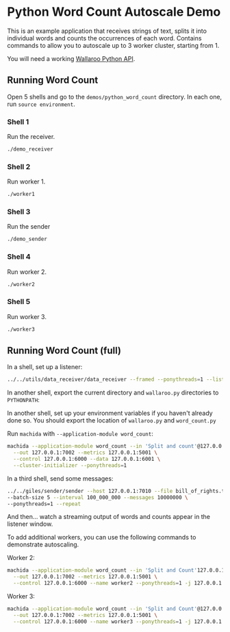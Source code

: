# Python Word Count Autoscale Demo

This is an example application that receives strings of text, splits it into individual words and counts the occurrences of each word. Contains commands to allow you to autoscale up to 3 worker cluster, starting from 1.

You will need a working [Wallaroo Python API](https://docs.wallaroolabs.com/python-tutorial/).

## Running Word Count

Open 5 shells and go to the `demos/python_word_count` directory. In each one, run `source environment`.

### Shell 1

Run the receiver.

```bash
./demo_receiver
```

### Shell 2

Run worker 1.

```bash
./worker1
```

### Shell 3

Run the sender

```bash
./demo_sender
```

### Shell 4

Run worker 2.

```bash
./worker2
```

### Shell 5

Run worker 3.

```bash
./worker3
```

## Running Word Count (full)

In a shell, set up a listener:

```bash
../../utils/data_receiver/data_receiver --framed --ponythreads=1 --listen 127.0.0.1:7002
```
In another shell, export the current directory and `wallaroo.py` directories to `PYTHONPATH`:

In another shell, set up your environment variables if you haven't already done so. You should export the location of `wallaroo.py` and `word_count.py`

Run `machida` with `--application-module word_count`:

```bash
machida --application-module word_count --in 'Split and count'@127.0.0.1:7010 \
  --out 127.0.0.1:7002 --metrics 127.0.0.1:5001 \
  --control 127.0.0.1:6000 --data 127.0.0.1:6001 \
  --cluster-initializer --ponythreads=1
```

In a third shell, send some messages:

```bash
../../giles/sender/sender --host 127.0.0.1:7010 --file bill_of_rights.txt \
--batch-size 5 --interval 100_000_000 --messages 10000000 \
--ponythreads=1 --repeat
```

And then... watch a streaming output of words and counts appear in the listener window.

To add additional workers, you can use the following commands to demonstrate autoscaling.

Worker 2:

```bash
machida --application-module word_count --in 'Split and Count'127.0.0.1:7010 \
  --out 127.0.0.1:7002 --metrics 127.0.0.1:5001 \
  --control 127.0.0.1:6000 --name worker2 --ponythreads=1 -j 127.0.0.1:6000
```

Worker 3:

```bash
machida --application-module word_count --in 'Split and Count'@127.0.0.1:7010 \
  --out 127.0.0.1:7002 --metrics 127.0.0.1:5001 \
  --control 127.0.0.1:6000 --name worker3 --ponythreads=1 -j 127.0.0.1:6000
```
